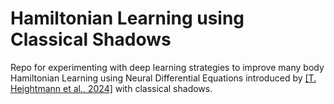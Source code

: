 # Hamiltonian Learning using Classical Shadows
Repo for experimenting with deep learning strategies to improve many body Hamiltonian Learning using Neural Differential Equations introduced by [[T. Heightmann et al., 2024]](https://arxiv.org/abs/2408.08639) with classical shadows.
